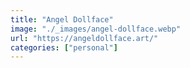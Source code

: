 ```yaml
---
title: "Angel Dollface"
image: "./_images/angel-dollface.webp"
url: "https://angeldollface.art/"
categories: ["personal"]
---
```

